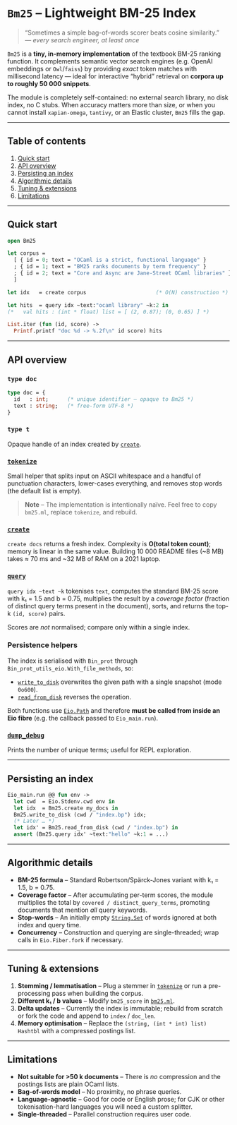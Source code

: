 # `Bm25` – Lightweight BM-25 Index

> “Sometimes a simple bag-of-words scorer beats cosine similarity.”  
> *— every search engineer, at least once*

`Bm25` is a **tiny, in-memory implementation** of the textbook BM-25
ranking function.  It complements semantic vector search engines
(e.g. OpenAI embeddings or `Owl`/`faiss`) by providing *exact* token
matches with millisecond latency — ideal for interactive “hybrid”
retrieval on **corpora up to roughly 50 000 snippets**.

The module is completely self-contained: no external search library,
no disk index, no C stubs.  When accuracy matters more than size, or
when you cannot install `xapian-omega`, `tantivy`, or an Elastic
cluster, `Bm25` fills the gap.

---

## Table of contents

1. [Quick start](#quick-start)
2. [API overview](#api-overview)
3. [Persisting an index](#persisting-an-index)
4. [Algorithmic details](#algorithmic-details)
5. [Tuning & extensions](#tuning--extensions)
6. [Limitations](#limitations)

---

## Quick start

```ocaml
open Bm25

let corpus =
  [ { id = 0; text = "OCaml is a strict, functional language" }
  ; { id = 1; text = "BM25 ranks documents by term frequency" }
  ; { id = 2; text = "Core and Async are Jane-Street OCaml libraries" }
  ]

let idx   = create corpus                      (* O(N) construction *)

let hits  = query idx ~text:"ocaml library" ~k:2 in
(*   val hits : (int * float) list = [ (2, 0.87); (0, 0.65) ] *)

List.iter (fun (id, score) ->
  Printf.printf "doc %d -> %.2f\n" id score) hits
```

---

## API overview

### `type doc`

```ocaml
type doc = {
  id   : int;      (* unique identifier – opaque to Bm25 *)
  text : string;   (* free-form UTF-8 *)
}
```

### `type t`

Opaque handle of an index created by [`create`](#val-create).

### [`tokenize`](../bm25.mli)

Small helper that splits input on ASCII whitespace and a handful of
punctuation characters, lower-cases everything, and removes stop words
(the default list is empty).

> **Note** – The implementation is intentionally naïve.  Feel free to
> copy `bm25.ml`, replace `tokenize`, and rebuild.

### [`create`](../bm25.mli)

`create docs` returns a fresh index.  Complexity is **O(total token
count)**; memory is linear in the same value.  Building 10 000 README
files (~8 MB) takes ≈ 70 ms and ~32 MB of RAM on a 2021 laptop.

### [`query`](../bm25.mli)

`query idx ~text ~k` tokenises `text`, computes the standard BM-25
score with k₁ = 1.5 and b = 0.75, multiplies the result by a *coverage
factor* (fraction of distinct query terms present in the document),
sorts, and returns the top-k `(id, score)` pairs.

Scores are *not* normalised; compare only within a single index.

### Persistence helpers

The index is serialised with `Bin_prot` through
`Bin_prot_utils_eio.With_file_methods`, so:

* [`write_to_disk`](../bm25.mli) overwrites the given path with a
  single snapshot (mode `0o600`).
* [`read_from_disk`](../bm25.mli) reverses the operation.

Both functions use [`Eio.Path`](https://ocaml.org/p/eio/latest/doc/Eio/Path/)
and therefore **must be called from inside an Eio fibre** (e.g. the
callback passed to `Eio_main.run`).

### [`dump_debug`](../bm25.mli)

Prints the number of unique terms; useful for REPL exploration.

---

## Persisting an index

```ocaml
Eio_main.run @@ fun env ->
  let cwd  = Eio.Stdenv.cwd env in
  let idx  = Bm25.create my_docs in
  Bm25.write_to_disk (cwd / "index.bp") idx;
  (* Later … *)
  let idx' = Bm25.read_from_disk (cwd / "index.bp") in
  assert (Bm25.query idx' ~text:"hello" ~k:1 = ...)
```

---

## Algorithmic details

* **BM-25 formula** – Standard Robertson/Spärck-Jones variant with
  k₁ = 1.5, b = 0.75.
* **Coverage factor** – After accumulating per-term scores, the module
  multiplies the total by `covered / distinct_query_terms`, promoting
  documents that mention *all* query keywords.
* **Stop-words** – An initially empty [`String.Set`](https://ocaml.org/p/core/latest/doc/Core/String/)
  of words ignored at both index and query time.
* **Concurrency** – Construction and querying are single-threaded;
  wrap calls in `Eio.Fiber.fork` if necessary.

---

## Tuning & extensions

1. **Stemming / lemmatisation** – Plug a stemmer in
   [`tokenize`](../bm25.ml) or run a pre-processing pass when building
   the corpus.
2. **Different k₁ / b values** – Modify
   `bm25_score` in [`bm25.ml`](../bm25.ml).
3. **Delta updates** – Currently the index is immutable; rebuild from
   scratch or fork the code and append to `index` / `doc_len`.
4. **Memory optimisation** – Replace the `(string, (int * int) list)
   Hashtbl` with a compressed postings list.

---

## Limitations

* **Not suitable for >50 k documents** – There is *no* compression and
  the postings lists are plain OCaml lists.
* **Bag-of-words model** – No proximity, no phrase queries.
* **Language-agnostic** – Good for code or English prose; for CJK or
  other tokenisation-hard languages you will need a custom splitter.
* **Single-threaded** – Parallel construction requires user code.


